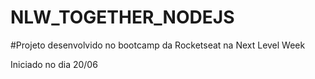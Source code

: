 # NLW_TOGETHER_NODEJS

#Projeto desenvolvido no bootcamp da Rocketseat na Next Level Week 

Iniciado no dia 20/06
